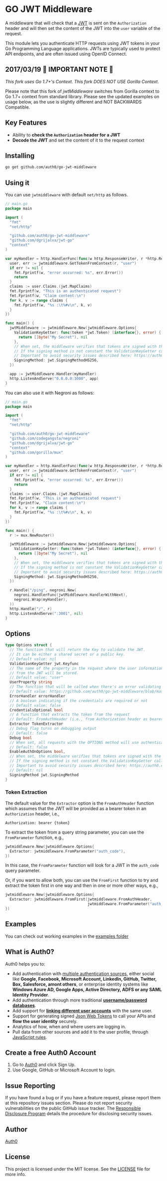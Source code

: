 # GO JWT Middleware

A middleware that will check that a [JWT](http://jwt.io/) is sent on the `Authorization` header and will then set the content of the JWT into the `user` variable of the request.

This module lets you authenticate HTTP requests using JWT tokens in your Go Programming Language applications. JWTs are typically used to protect API endpoints, and are often issued using OpenID Connect.

## 2017/03/19 &#x1F534; IMPORTANT NOTE &#x1F534;

*This fork uses Go 1.7+'s Context. This fork DOES NOT USE Gorilla Context.*

Please note that this fork of *jwtMiddleware* switches from Gorilla context to
Go 1.7+ context from standard library. Please see the updated examples on usage
below, as the use is slightly different and NOT BACKWARDS Compatible.

## Key Features

* Ability to **check the `Authorization` header for a JWT**
* **Decode the JWT** and set the content of it to the request context

## Installing

````bash
go get github.com/auth0/go-jwt-middleware
````

## Using it

You can use `jwtmiddleware` with default `net/http` as follows.

````go
// main.go
package main

import (
  "fmt"
  "net/http"

  "github.com/auth0/go-jwt-middleware"
  "github.com/dgrijalva/jwt-go"
  "context"
)

var myHandler = http.HandlerFunc(func(w http.ResponseWriter, r *http.Request) {
  user, err := jwtmiddleware.GetTokenFromContext(r, "user")
  if err != nil {
    fmt.Fprintf(w, "error occurred: %s", err.Error())
    return
  }
  claims := user.Claims.(jwt.MapClaims)
  fmt.Fprintf(w, "This is an authenticated request")
  fmt.Fprintf(w, "Claim content:\n")
  for k, v := range claims {
    fmt.Fprintf(w, "%s :\t%#v\n", k, v)
  }
})

func main() {
  jwtMiddleware := jwtmiddleware.New(jwtmiddleware.Options{
    ValidationKeyGetter: func(token *jwt.Token) (interface{}, error) {
      return []byte("My Secret"), nil
    },
    // When set, the middleware verifies that tokens are signed with the specific signing algorithm
    // If the signing method is not constant the ValidationKeyGetter callback can be used to implement additional checks
    // Important to avoid security issues described here: https://auth0.com/blog/2015/03/31/critical-vulnerabilities-in-json-web-token-libraries/
    SigningMethod: jwt.SigningMethodHS256,
  })

  app := jwtMiddleware.Handler(myHandler)
  http.ListenAndServe("0.0.0.0:3000", app)
}
````

You can also use it with Negroni as follows:

````go
// main.go
package main

import (
  "fmt"
  "net/http"

  "github.com/auth0/go-jwt-middleware"
  "github.com/codegangsta/negroni"
  "github.com/dgrijalva/jwt-go"
  "context"
  "github.com/gorilla/mux"
)

var myHandler = http.HandlerFunc(func(w http.ResponseWriter, r *http.Request) {
  user, err := jwtmiddleware.GetTokenFromContext(r, "user")
  if err != nil {
    fmt.Fprintf(w, "error occurred: %s", err.Error())
    return
  }
  claims := user.Claims.(jwt.MapClaims)
  fmt.Fprintf(w, "This is an authenticated request")
  fmt.Fprintf(w, "Claim content:\n")
  for k, v := range claims {
    fmt.Fprintf(w, "%s :\t%#v\n", k, v)
  }
})

func main() {
  r := mux.NewRouter()

  jwtMiddleware := jwtmiddleware.New(jwtmiddleware.Options{
    ValidationKeyGetter: func(token *jwt.Token) (interface{}, error) {
      return []byte("My Secret"), nil
    },
    // When set, the middleware verifies that tokens are signed with the specific signing algorithm
    // If the signing method is not constant the ValidationKeyGetter callback can be used to implement additional checks
    // Important to avoid security issues described here: https://auth0.com/blog/2015/03/31/critical-vulnerabilities-in-json-web-token-libraries/
    SigningMethod: jwt.SigningMethodHS256,
  })

  r.Handle("/ping", negroni.New(
    negroni.HandlerFunc(jwtMiddleware.HandlerWithNext),
    negroni.Wrap(myHandler),
  ))
  http.Handle("/", r)
  http.ListenAndServe(":3001", nil)
}
````

## Options

````go
type Options struct {
  // The function that will return the Key to validate the JWT.
  // It can be either a shared secret or a public key.
  // Default value: nil
  ValidationKeyGetter jwt.Keyfunc
  // The name of the property in the request where the user information
  // from the JWT will be stored.
  // Default value: "user"
  UserProperty string
  // The function that will be called when there's an error validating the token
  // Default value: https://github.com/auth0/go-jwt-middleware/blob/master/jwtmiddleware.go#L35
  ErrorHandler errorHandler
  // A boolean indicating if the credentials are required or not
  // Default value: false
  CredentialsOptional bool
  // A function that extracts the token from the request
  // Default: FromAuthHeader (i.e., from Authorization header as bearer token)
  Extractor TokenExtractor
  // Debug flag turns on debugging output
  // Default: false  
  Debug bool
  // When set, all requests with the OPTIONS method will use authentication
  // Default: false
  EnableAuthOnOptions bool,
  // When set, the middelware verifies that tokens are signed with the specific signing algorithm
  // If the signing method is not constant the ValidationKeyGetter callback can be used to implement additional checks
  // Important to avoid security issues described here: https://auth0.com/blog/2015/03/31/critical-vulnerabilities-in-json-web-token-libraries/
  // Default: nil
  SigningMethod jwt.SigningMethod
}
````

### Token Extraction

The default value for the `Extractor` option is the `FromAuthHeader`
function which assumes that the JWT will be provided as a bearer token
in an `Authorization` header, i.e.,

```
Authorization: bearer {token}
```

To extract the token from a query string parameter, you can use the
`FromParameter` function, e.g.,

```go
jwtmiddleware.New(jwtmiddleware.Options{
  Extractor: jwtmiddleware.FromParameter("auth_code"),
})
```

In this case, the `FromParameter` function will look for a JWT in the
`auth_code` query parameter.

Or, if you want to allow both, you can use the `FromFirst` function to
try and extract the token first in one way and then in one or more
other ways, e.g.,

```go
jwtmiddleware.New(jwtmiddleware.Options{
  Extractor: jwtmiddleware.FromFirst(jwtmiddleware.FromAuthHeader,
                                     jwtmiddleware.FromParameter("auth_code")),
})
```

## Examples

You can check out working examples in the [examples folder](https://github.com/auth0/go-jwt-middleware/tree/master/examples)


## What is Auth0?

Auth0 helps you to:

* Add authentication with [multiple authentication sources](https://docs.auth0.com/identityproviders), either social like **Google, Facebook, Microsoft Account, LinkedIn, GitHub, Twitter, Box, Salesforce, amont others**, or enterprise identity systems like **Windows Azure AD, Google Apps, Active Directory, ADFS or any SAML Identity Provider**.
* Add authentication through more traditional **[username/password databases](https://docs.auth0.com/mysql-connection-tutorial)**.
* Add support for **[linking different user accounts](https://docs.auth0.com/link-accounts)** with the same user.
* Support for generating signed [Json Web Tokens](https://docs.auth0.com/jwt) to call your APIs and **flow the user identity** securely.
* Analytics of how, when and where users are logging in.
* Pull data from other sources and add it to the user profile, through [JavaScript rules](https://docs.auth0.com/rules).

## Create a free Auth0 Account

1. Go to [Auth0](https://auth0.com) and click Sign Up.
2. Use Google, GitHub or Microsoft Account to login.

## Issue Reporting

If you have found a bug or if you have a feature request, please report them at this repository issues section. Please do not report security vulnerabilities on the public GitHub issue tracker. The [Responsible Disclosure Program](https://auth0.com/whitehat) details the procedure for disclosing security issues.

## Author

[Auth0](auth0.com)

## License

This project is licensed under the MIT license. See the [LICENSE](LICENSE.txt) file for more info.
